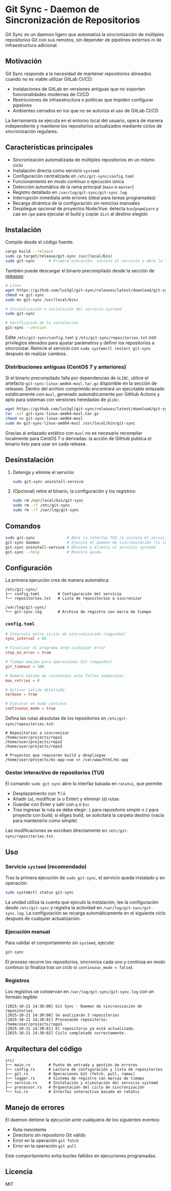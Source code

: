 # Git Sync - Daemon de Sincronización de Repositorios

Git Sync es un daemon ligero que automatiza la sincronización de múltiples repositorios Git con sus remotos, sin depender de pipelines externos ni de infraestructura adicional.

## Motivación

Git Sync responde a la necesidad de mantener repositorios alineados cuando no es viable utilizar GitLab CI/CD:

- Instalaciones de GitLab en versiones antiguas que no soportan funcionalidades modernas de CI/CD
- Restricciones de infraestructura o políticas que impiden configurar pipelines
- Ambientes cerrados en los que no se autoriza el uso de GitLab CI/CD

La herramienta se ejecuta en el entorno local del usuario, opera de manera independiente y mantiene los repositorios actualizados mediante ciclos de sincronización regulares.

## Características principales

- Sincronización automatizada de múltiples repositorios en un mismo ciclo
- Instalación directa como servicio `systemd`
- Configuración centralizada en `/etc/git-sync/config.toml`
- Funcionamiento en modo continuo o ejecución única
- Detección automática de la rama principal (`main` o `master`)
- Registro detallado en `/var/log/git-sync/git-sync.log`
- Interrupción inmediata ante errores (ideal para tareas programadas)
- Recarga dinámica de la configuración sin reinicios manuales
- Despliegue opcional de proyectos Node/Vue: detecta `bun`/`pnpm`/`yarn` y cae en `npm` para ejecutar el build y copiar `dist` al destino elegido

## Instalación

Compile desde el código fuente:

```bash
cargo build --release
sudo cp target/release/git-sync /usr/local/bin/
sudo git-sync      # Primera ejecución: instala el servicio y abre la TUI
```

También puede descargar el binario precompilado desde la sección de [releases](https://github.com/lui5gl/git-sync/releases):

```bash
# Linux
wget https://github.com/lui5gl/git-sync/releases/latest/download/git-sync
chmod +x git-sync
sudo mv git-sync /usr/local/bin/

# Inicialización e instalación del servicio systemd
sudo git-sync

# Verificación de la instalación
git-sync --version
```

Edite `/etc/git-sync/config.toml` y `/etc/git-sync/repositories.txt` con privilegios elevados para ajustar parámetros y definir los repositorios a sincronizar. Reinicie el servicio con `sudo systemctl restart git-sync` después de realizar cambios.

### Distribuciones antiguas (CentOS 7 y anteriores)

Si el binario precompilado falla por dependencias de `GLIBC`, utilice el artefacto `git-sync-linux-amd64-musl.tar.gz` disponible en la sección de releases. Dentro del archivo comprimido encontrará un ejecutable enlazado estáticamente con `musl`, generado automáticamente por GitHub Actions y apto para sistemas con versiones heredadas de `glibc`.

```bash
wget https://github.com/lui5gl/git-sync/releases/latest/download/git-sync-linux-amd64-musl.tar.gz
tar -xzf git-sync-linux-amd64-musl.tar.gz
chmod +x git-sync-linux-amd64-musl
sudo mv git-sync-linux-amd64-musl /usr/local/bin/git-sync
```

Gracias al enlazado estático con `musl` no es necesario recompilar localmente para CentOS 7 o derivadas: la acción de GitHub publica el binario listo para usar en cada release.

## Desinstalación

1. Detenga y elimine el servicio:
   ```bash
   sudo git-sync uninstall-service
   ```

2. (Opcional) retire el binario, la configuración y los registros:
   ```bash
   sudo rm /usr/local/bin/git-sync
   sudo rm -rf /etc/git-sync
   sudo rm -rf /var/log/git-sync
   ```

## Comandos

```bash
sudo git-sync              # Abre la interfaz TUI (e instala el servicio si aún no existe)
git-sync daemon            # Ejecuta el daemon de sincronización (lo invoca systemd)
git-sync uninstall-service # Detiene y elimina el servicio systemd
git-sync --help            # Muestra ayuda
```

## Configuración

La primera ejecución crea de manera automática:

```
/etc/git-sync/
├── config.toml        # Configuración del servicio
└── repositories.txt   # Lista de repositorios a sincronizar

/var/log/git-sync/
└── git-sync.log       # Archivo de registro con marca de tiempo
```

### `config.toml`

```toml
# Intervalo entre ciclos de sincronización (segundos)
sync_interval = 60

# Finalizar el programa ante cualquier error
stop_on_error = true

# Tiempo máximo para operaciones Git (segundos)
git_timeout = 300

# Número máximo de reintentos ante fallos temporales
max_retries = 0

# Activar salida detallada
verbose = true

# Ejecutar en modo continuo
continuous_mode = true
```

Defina las rutas absolutas de los repositorios en `/etc/git-sync/repositories.txt`:

```
# Repositorios a sincronizar
/home/user/projects/repo1
/home/user/projects/repo2
/home/user/projects/repo3

# Proyectos que requieren build y despliegue
/home/user/projects/mi-app-vue => /var/www/html/mi-app
```

### Gestor interactivo de repositorios (TUI)

El comando `sudo git-sync` abre la interfaz basada en `ratatui`, que permite:

- Desplazamiento con ↑/↓
- Añadir (`a`), modificar (`e` o Enter) y eliminar (`d`) rutas
- Guardar con Enter y salir con `q` o `Esc`
- Tras ingresar la ruta se debe elegir: `1` para repositorio simple o `2` para proyecto con build; si eliges build, se solicitará la carpeta destino (vacía para mantenerlo como simple)

Las modificaciones se escriben directamente en `/etc/git-sync/repositories.txt`.

## Uso

### Servicio `systemd` (recomendado)

Tras la primera ejecución de `sudo git-sync`, el servicio queda instalado y en operación:

```bash
sudo systemctl status git-sync
```

La unidad utiliza la cuenta que ejecutó la instalación, lee la configuración desde `/etc/git-sync` y registra la actividad en `/var/log/git-sync/git-sync.log`. La configuración se recarga automáticamente en el siguiente ciclo después de cualquier actualización.

### Ejecución manual

Para validar el comportamiento sin `systemd`, ejecute:

```bash
git-sync
```

El proceso recorre los repositorios, sincroniza cada uno y continúa en modo continuo (o finaliza tras un ciclo si `continuous_mode = false`).

### Registros

Los registros se conservan en `/var/log/git-sync/git-sync.log` con un formato legible:

```
[2025-10-21 14:30:00] Git Sync - Daemon de sincronización de repositorios
[2025-10-21 14:30:00] Se analizarán 3 repositorios
[2025-10-21 14:30:01] Procesando repositorio: /home/user/projects/repo1
[2025-10-21 14:30:01] El repositorio ya está actualizado.
[2025-10-21 14:30:02] Ciclo completado correctamente.
```

## Arquitectura del código

```
src/
├── main.rs        # Punto de entrada y gestión de errores
├── config.rs      # Lectura de configuración y lista de repositorios
├── git.rs         # Operaciones Git (fetch, pull, ramas)
├── logger.rs      # Sistema de registro con marcas de tiempo
├── service.rs     # Instalación y eliminación del servicio systemd
├── processor.rs   # Orquestación del ciclo de sincronización
└── tui.rs         # Interfaz interactiva basada en ratatui
```

## Manejo de errores

El daemon detiene la ejecución ante cualquiera de los siguientes eventos:

- Ruta inexistente
- Directorio sin repositorio Git válido
- Error en la operación `git fetch`
- Error en la operación `git pull`

Este comportamiento evita bucles fallidos en ejecuciones programadas.

## Licencia

MIT
